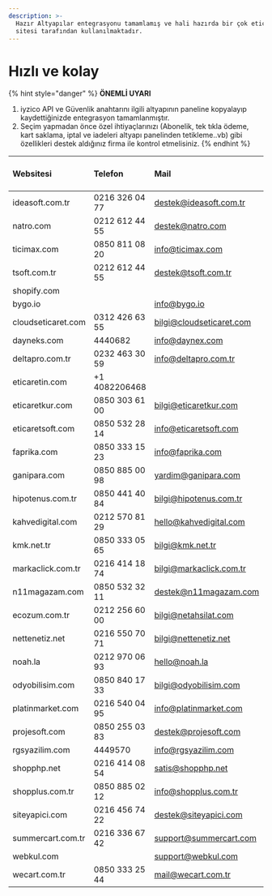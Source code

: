 ```yaml
---
description: >-
  Hazır Altyapılar entegrasyonu tamamlamış ve hali hazırda bir çok eticaret
  sitesi tarafından kullanılmaktadır.
---
```


# Hızlı ve kolay

{% hint style="danger" %}
**ÖNEMLİ UYARI**

1. iyzico API ve Güvenlik anahtarını ilgili altyapının paneline kopyalayıp kaydettiğinizde entegrasyon tamamlanmıştır. 
2. Seçim yapmadan önce özel ihtiyaçlarınızı \(Abonelik, tek tıkla ödeme, kart saklama, iptal ve iadeleri altyapı panelinden tetikleme..vb\) gibi özellikleri destek aldığınız firma ile kontrol etmelisiniz.
{% endhint %}

| Websitesi | Telefon | Mail | Anında Sanal Pos | Rehber | Video Anlatım |
| :--- | :--- | :--- | :--- | :--- | :--- |
| ideasoft.com.tr | 0216 326 04 77 | destek@ideasoft.com.tr | [var](https://www.ideasoft.com.tr/eticaret-cozum-merkezi/odeme-sistemleri/iyzico-aninda-sanal-pos/) | [var](https://www.ideasoft.com.tr/konu/odeme-ayarlari/iyzico-sanal-pos-kurulumu/) |  |
| natro.com | 0212 612 44 55 | destek@natro.com | [var](https://www.natro.com/hosting/eticaret-hosting) |  |  |
| ticimax.com | 0850 811 08 20 | info@ticimax.com | [var](https://www.ticimax.com/aninda-sanal-pos-ticimax-ta/) | [var](http://destekalani.com/Icerik/iyzico-kurulumu-157) |  |
| tsoft.com.tr | 0212 612 44 55 | destek@tsoft.com.tr | var |  |  |
| shopify.com | ​ | ​ | yok |  |  |
| bygo.io | ​ | info@bygo.io | yok |  |  |
| cloudseticaret.com | 0312 426 63 55 | bilgi@cloudseticaret.com | yok |  |  |
| dayneks.com | 4440682 | info@daynex.com | yok |  |  |
| deltapro.com.tr | 0232 463 30 59 | info@deltapro.com.tr | yok |  |  |
| eticaretin.com | +1 4082206468 | ​ | yok |  |  |
| eticaretkur.com | 0850 303 61 00 | bilgi@eticaretkur.com | yok |  |  |
| eticaretsoft.com | 0850 532 28 14 | info@eticaretsoft.com | yok |  |  |
| faprika.com | 0850 333 15 23 | info@faprika.com | yok |  |  |
| ganipara.com | 0850 885 00 98 | yardim@ganipara.com | yok |  |  |
| hipotenus.com.tr | 0850 441 40 84 | bilgi@hipotenus.com.tr | yok |  |  |
| kahvedigital.com | 0212 570 81 29 | hello@kahvedigital.com | yok |  |  |
| kmk.net.tr | 0850 333 05 65 | bilgi@kmk.net.tr | yok |  |  |
| markaclick.com.tr | 0216 414 18 74 | bilgi@markaclick.com.tr | yok |  |  |
| n11magazam.com | 0850 532 32 11 | destek@n11magazam.com | yok |  |  |
| ecozum.com.tr | 0212 256 60 00 | bilgi@netahsilat.com | yok |  |  |
| nettenetiz.net | 0216 550 70 71 | bilgi@nettenetiz.net | yok |  |  |
| noah.la | 0212 970 06 93 | hello@noah.la | yok |  |  |
| odyobilisim.com | 0850 840 17 33 | bilgi@odyobilisim.com | yok |  |  |
| platinmarket.com | 0216 540 04 95 | info@platinmarket.com | yok |  |  |
| projesoft.com | 0850 255 03 83 | destek@projesoft.com | yok |  |  |
| rgsyazilim.com | 4449570 | info@rgsyazilim.com | yok |  |  |
| shopphp.net | 0216 414 08 54 | satis@shopphp.net | yok |  |  |
| shopplus.com.tr | 0850 885 02 12 | info@shopplus.com.tr | yok |  |  |
| siteyapici.com | 0216 456 74 22 | destek@siteyapici.com | yok |  |  |
| summercart.com.tr | 0216 336 67 42 | support@summercart.com | yok |  |  |
| webkul.com | ​ | support@webkul.com | yok |  |  |
| wecart.com.tr | 0850 333 25 44 | mail@wecart.com.tr | yok |  |  |

